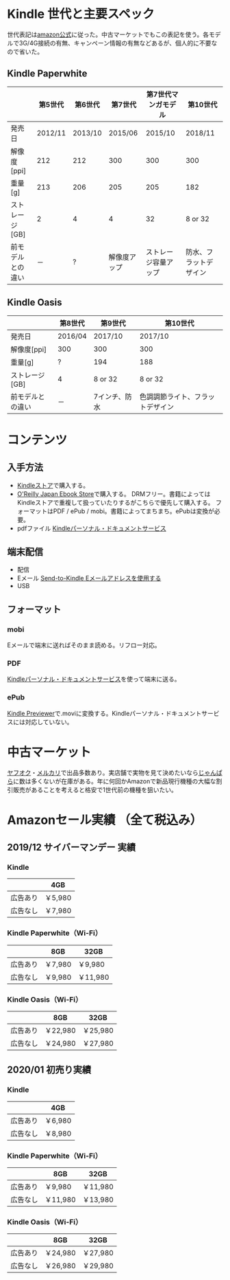 
# Kindle 世代と主要スペック

世代表記は[amazon公式](https://www.amazon.co.jp/gp/help/customer/display.html/?nodeId=201263790)に従った。中古マーケットでもこの表記を使う。各モデルで3G/4G接続の有無、キャンペーン情報の有無などあるが、個人的に不要なので省いた。

## Kindle Paperwhite

|                  | 第5世代 | 第6世代 | 第7世代      | 第7世代マンガモデル  | 第10世代               |
| ---------------- | ------- | ------- | ------------ | -------------------- | ---------------------- |
| 発売日           | 2012/11 | 2013/10 | 2015/06      | 2015/10              | 2018/11                |
| 解像度[ppi]      | 212     | 212     | 300          | 300                  | 300                    |
| 重量[g]          | 213     | 206     | 205          | 205                  | 182                    |
| ストレージ[GB]   | 2       | 4       | 4            | 32                   | 8 or 32                |
| 前モデルとの違い | －      | ?       | 解像度アップ | ストレージ容量アップ | 防水、フラットデザイン |

## Kindle Oasis

|                  | 第8世代 | 第9世代       | 第10世代                         |
| ---------------- | ------- | ------------- | -------------------------------- |
| 発売日           | 2016/04 | 2017/10       | 2017/10                          |
| 解像度[ppi]      | 300     | 300           | 300                              |
| 重量[g]          | ?       | 194           | 188                              |
| ストレージ[GB]   | 4       | 8 or 32       | 8 or 32                          |
| 前モデルとの違い | －      | 7インチ、防水 | 色調調節ライト、フラットデザイン |

# コンテンツ

## 入手方法

- [Kindleストア]()で購入する。
- [O'Reilly Japan Ebook Store](https://www.oreilly.co.jp/ebook/)で購入する。
    DRMフリー。書籍によってはKindleストアで重複して扱っていたりするがこちらで優先して購入する。
    フォーマットはPDF / ePub / mobi。書籍によってまちまち。ePubは変換が必要。
- pdfファイル
    [Kindleパーソナル・ドキュメントサービス](https://www.amazon.co.jp/gp/help/customer/display.html?nodeId=200767340)

## 端末配信

- 配信
- Eメール
    [Send-to-Kindle Eメールアドレスを使用する](https://www.amazon.co.jp/gp/help/customer/display.html?nodeId=201974220)
- USB

## フォーマット

### mobi

Eメールで端末に送ればそのまま読める。リフロー対応。

### PDF

[Kindleパーソナル・ドキュメントサービス](https://www.amazon.co.jp/gp/help/customer/display.html?nodeId=200767340)を使って端末に送る。

### ePub

[Kindle Previewer](https://kdp.amazon.co.jp/ja_JP/help/topic/G202131170)で.moviに変換する。Kindleパーソナル・ドキュメントサービスには対応していない。

# 中古マーケット

[ヤフオク](https://auctions.yahoo.co.jp/)・[メルカリ](https://www.mercari.com/)で出品多数あり。実店舗で実物を見て決めたいなら[じゃんぱら](http://www.janpara.co.jp/)に数は多くないが在庫がある。年に何回かAmazonで新品現行機種の大幅な割引販売があることを考えると格安で1世代前の機種を狙いたい。

# Amazonセール実績 （全て税込み）

## 2019/12 サイバーマンデー 実績

### Kindle

|          | 4GB    |
| -------- | ------ |
| 広告あり | ￥5,980 |
| 広告なし | ￥7,980 |

### Kindle Paperwhite（Wi-Fi）

|          | 8GB    | 32GB    |
| -------- | ------ | ------- |
| 広告あり | ￥7,980 | ￥9,980  |
| 広告なし | ￥9,980 | ￥11,980 |

### Kindle Oasis（Wi-Fi）

|          | 8GB     | 32GB    |
| -------- | ------- | ------- |
| 広告あり | ￥22,980 | ￥25,980 |
| 広告なし | ￥24,980 | ￥27,980 |

## 2020/01 初売り実績
### Kindle
|          |  4GB  |
|----------|-------|
| 広告あり |￥6,980|
| 広告なし |￥8,980|

### Kindle Paperwhite（Wi-Fi）
|          |  8GB  |  32GB |
|----------|-------|-------|
| 広告あり |￥9,980|￥11,980|
| 広告なし |￥11,980|￥13,980|

### Kindle Oasis（Wi-Fi）
|          |  8GB  |  32GB |
|----------|-------|-------|
| 広告あり |￥24,980|￥27,980|
| 広告なし |￥26,980|￥29,980|

